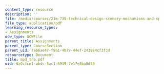 ```yaml
---
content_type: resource
description: ''
file: /media/courses/21m-735-technical-design-scenery-mechanisms-and-special-effects-spring-2004/6a0cfce1abdc5ac169397e17e8ba0d39_mpd_tn6.pdf
file_type: application/pdf
learning_resource_types:
- Assignments
ocw_type: OCWFile
parent_title: Assignments
parent_type: CourseSection
parent_uid: 7ab6ae47-f961-4b79-44ef-243984cf3f3d
resourcetype: Document
title: mpd_tn6.pdf
uid: 6a0cfce1-abdc-5ac1-6939-7e17e8ba0d39
---
```

